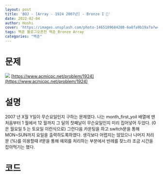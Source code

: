 ```yaml
---
layout: post
title: 'BOJ - [Array - 1924 2007년] - Bronze I 🥉'
date: 2022-02-04
author: Hoshi
cover: 'https://images.unsplash.com/photo-1465189684280-6a8fa9b19a7a?w=1600&q=900'
tags: 백준 블로그오픈전 백준_Bronze Array
categories: "백준"
---
```

# 문제
![]({{site.url}}/assets/img/posts_img/1924.png)
[https://www.acmicpc.net/problem/1924](https://www.acmicpc.net/problem/1924)

# 설명
2007 년 X월 Y일이 무슨요일인지 구하는 문제였다. 
나는 month_first_yoil 배열에 맨처음부터 1 월에서 12 월까지 그 달의 첫째날이 무슨요일인지 미리 집어넣어 두었다. (0 은 월요일 5 는 토요일 이런식으로)
그런다음 카운팅을 하고 switch문을 통해 MON~SUN까지 요일을 출력하도록하였다. 생각보다 어렵지는 않았으나 나머지 처리 문 (%)를 이용할때 if문을 통해 예외를 처리하는 부분에서 반례를 찾느라 조금 시간을 잡아먹기는 했다.

# 코드

```c

```
